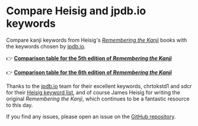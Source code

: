 # Compare Heisig and jpdb.io keywords

Compare kanji keywords from Heisig's [_Remembering the
Kanji_](https://www.amazon.com/Remembering-Kanji-Complete-Japanese-Characters/dp/0824835921)
books with the keywords chosen by [jpdb.io](https://jpdb.io).

👉 [**Comparison table for the 5th edition of _Remembering the Kanji_**](./kanji-keywords-5th-edition.html)

👉 [**Comparison table for the 6th edition of _Remembering the Kanji_**](./kanji-keywords-6th-edition.html)

Thanks to the [jpdb.io](https://jpdb.io) team for their excellent keywords,
chrtokstd1 and sdcr for their [Heisig keyword
list](https://github.com/sdcr/heisig-kanjis), and of course James Heisig for
writing the original _Remembering the Kanji_, which continues to be a fantastic
resource to this day.

If you find any issues, please open an issue on the [GitHub
repository](https://github.com/joliss/heisig-jpdb).
